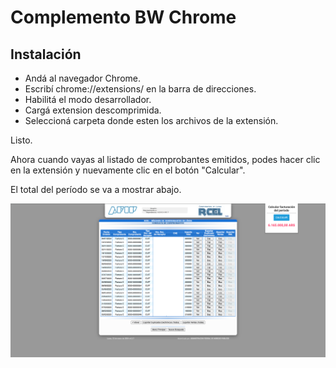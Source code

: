 # Complemento BW Chrome

## Instalación

- Andá al navegador Chrome. 
- Escribí chrome://extensions/ en la barra de direcciones. 
- Habilitá el modo desarrollador. 
- Cargá extension descomprimida. 
- Seleccioná carpeta donde esten los archivos de la extensión.

Listo.

Ahora cuando vayas al listado de comprobantes emitidos, podes hacer clic en la extensión y nuevamente clic en el botón "Calcular".

El total del período se va a mostrar abajo.


![Screenshot](images/screenshot.png)

